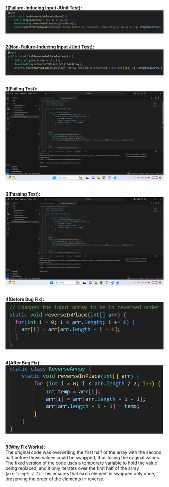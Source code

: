 <br>**1(Failure-Inducing Input JUnit Test):**
<br>![Image](lab3pic1.png)

<br>**2(Non-Failure-Inducing Input JUnit Test):**
<br>![Image](lab3pic2.png)

<br>**3(Failing Test):**
<br>![Image](lab3pic5.png)

<br>**3(Passing Test):**
<br>![Image](lab3pic6.png)

<br>**4(Before Bug Fix):**
<br>![Image](lab3pic3.png)

<br>**4(After Bug Fix):**
<br>![Image](lab3pic4.png)

<br>**5(Why Fix Works):**
<br>
The original code was overwriting the first half of the array with the second half before those values could be swapped, thus losing the original values. The fixed version of the code uses a temporary variable to hold the value being replaced, and it only iterates over the first half of the array (`arr.length / 2`). This ensures that each element is swapped only once, preserving the order of the elements in reverse.
